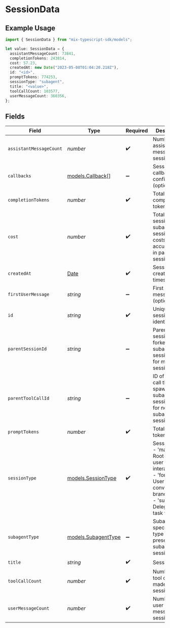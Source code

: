 # SessionData

## Example Usage

```typescript
import { SessionData } from "mix-typescript-sdk/models";

let value: SessionData = {
  assistantMessageCount: 73841,
  completionTokens: 243814,
  cost: 57.23,
  createdAt: new Date("2023-05-08T01:04:20.218Z"),
  id: "<id>",
  promptTokens: 774253,
  sessionType: "subagent",
  title: "<value>",
  toolCallCount: 103577,
  userMessageCount: 360356,
};
```

## Fields

| Field                                                                                                                                    | Type                                                                                                                                     | Required                                                                                                                                 | Description                                                                                                                              |
| ---------------------------------------------------------------------------------------------------------------------------------------- | ---------------------------------------------------------------------------------------------------------------------------------------- | ---------------------------------------------------------------------------------------------------------------------------------------- | ---------------------------------------------------------------------------------------------------------------------------------------- |
| `assistantMessageCount`                                                                                                                  | *number*                                                                                                                                 | :heavy_check_mark:                                                                                                                       | Number of assistant messages in session                                                                                                  |
| `callbacks`                                                                                                                              | [models.Callback](../models/callback.md)[]                                                                                               | :heavy_minus_sign:                                                                                                                       | Session-level callback configurations (optional)                                                                                         |
| `completionTokens`                                                                                                                       | *number*                                                                                                                                 | :heavy_check_mark:                                                                                                                       | Total completion tokens used                                                                                                             |
| `cost`                                                                                                                                   | *number*                                                                                                                                 | :heavy_check_mark:                                                                                                                       | Total cost of session (for subagent sessions, costs are also accumulated in parent session)                                              |
| `createdAt`                                                                                                                              | [Date](https://developer.mozilla.org/en-US/docs/Web/JavaScript/Reference/Global_Objects/Date)                                            | :heavy_check_mark:                                                                                                                       | Session creation timestamp                                                                                                               |
| `firstUserMessage`                                                                                                                       | *string*                                                                                                                                 | :heavy_minus_sign:                                                                                                                       | First user message (optional)                                                                                                            |
| `id`                                                                                                                                     | *string*                                                                                                                                 | :heavy_check_mark:                                                                                                                       | Unique session identifier                                                                                                                |
| `parentSessionId`                                                                                                                        | *string*                                                                                                                                 | :heavy_minus_sign:                                                                                                                       | Parent session ID for forked and subagent sessions (null for main sessions)                                                              |
| `parentToolCallId`                                                                                                                       | *string*                                                                                                                                 | :heavy_minus_sign:                                                                                                                       | ID of the tool call that spawned this subagent session (null for non-subagent sessions)                                                  |
| `promptTokens`                                                                                                                           | *number*                                                                                                                                 | :heavy_check_mark:                                                                                                                       | Total prompt tokens used                                                                                                                 |
| `sessionType`                                                                                                                            | [models.SessionType](../models/sessiontype.md)                                                                                           | :heavy_check_mark:                                                                                                                       | Session type:<br/>- 'main': Root-level user interactions<br/>- 'forked': User-created conversation branches<br/>- 'subagent': Delegated task workers |
| `subagentType`                                                                                                                           | [models.SubagentType](../models/subagenttype.md)                                                                                         | :heavy_minus_sign:                                                                                                                       | Subagent specialization type (only present for subagent sessions)                                                                        |
| `title`                                                                                                                                  | *string*                                                                                                                                 | :heavy_check_mark:                                                                                                                       | Session title                                                                                                                            |
| `toolCallCount`                                                                                                                          | *number*                                                                                                                                 | :heavy_check_mark:                                                                                                                       | Number of tool calls made in session                                                                                                     |
| `userMessageCount`                                                                                                                       | *number*                                                                                                                                 | :heavy_check_mark:                                                                                                                       | Number of user messages in session                                                                                                       |